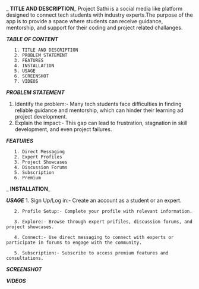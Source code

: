 _ **TITLE AND DESCRIPTION**_
Project Sathi is a social media like platform designed to connect tech students with industry experts.The purpose of the app is to provide a space where students can receive guidance, 
mentorship, and support for their coding and project related challanges.


_**TABLE OF CONTENT**_

       1. TITLE AND DESCRIPTION
       2. PROBLEM STATEMENT
       3. FEATURES
       4. INSTALLATION
       5. USAGE
       6. SCREENSHOT
       7. VIDEOS

_**PROBLEM STATEMENT**_

1. Identify the problem:- Many tech students face difficulties in finding reliable guidance and mentorship, which can hinder their learning ad project development. 
2. Explain the impact:- This gap can lead to frustration, stagnation in skill development, and even project failures.

 
  
  _**FEATURES**_ 
  
       1. Direct Messaging 
       2. Expert Profiles
       3. Project Showcases
       4. Discussion Forums
       5. Subscription
       6. Premium

_ **INSTALLATION**_



_**USAGE**_
       1. Sign Up/Log in:- Create an account as a student or  an expert.

       2. Profile Setup:- Complete your profile with relevant information.

       3. Explore:- Browse through expert prifiles, discussion forums, and project showcases.

       4. Connect:- Use direct messaging to connect with experts or participate in forums to engage with the community.

       5. Subscription:- Subscribe to access premium features and consultations.


_**SCREENSHOT**_


_**VIDEOS**_






